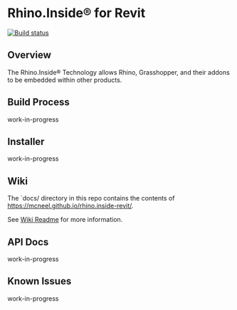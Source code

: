 # Rhino.Inside® for Revit

[![Build status](https://ci.appveyor.com/api/projects/status/9ot0iyjqwb1jdn6m/branch/master?svg=true)](https://ci.appveyor.com/project/mcneel/rhino-inside-revit/branch/master)

## Overview

The Rhino.Inside® Technology allows Rhino, Grasshopper, and their addons to be embedded within other products.

## Build Process

work-in-progress

## Installer

work-in-progress

## Wiki

The `docs/ directory in this repo contains the contents of https://mcneel.github.io/rhino.inside-revit/.

See [Wiki Readme](docs/README.md) for more information.

## API Docs

work-in-progress

## Known Issues

work-in-progress